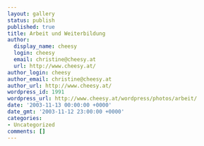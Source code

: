 ```yaml
---
layout: gallery
status: publish
published: true
title: Arbeit und Weiterbildung
author:
  display_name: cheesy
  login: cheesy
  email: christine@cheesy.at
  url: http://www.cheesy.at/
author_login: cheesy
author_email: christine@cheesy.at
author_url: http://www.cheesy.at/
wordpress_id: 1991
wordpress_url: http://www.cheesy.at/wordpress/photos/arbeit/
date: '2003-11-13 00:00:00 +0000'
date_gmt: '2003-11-12 23:00:00 +0000'
categories:
- Uncategorized
comments: []
---
```

